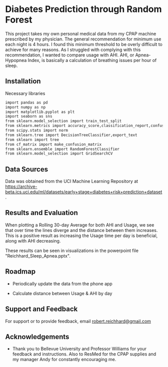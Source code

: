 
# Diabetes Prediction through Random Forest

This project takes my own personal medical data from my CPAP machine prescribed by my physician. The general recommendation for minimum use each night is 4 hours. I found this minimum threshold to be overly difficult to achieve for many reasons. As I struggled with complying with this recommendation, I wanted to compare usage with AHI. AHI, or Apnea-Hypopnea Index, is basically a calculation of breathing issues per hour of sleep.
## Installation

Necessary libraries

```bash
import pandas as pd
import numpy as np
import matplotlib.pyplot as plt
import seaborn as sns
from sklearn.model_selection import train_test_split
from sklearn.metrics import accuracy_score,classification_report,confusion_matrix
from scipy.stats import norm
from sklearn.tree import DecisionTreeClassifier,export_text
from sklearn import tree
from cf_matrix import make_confusion_matrix
from sklearn.ensemble import RandomForestClassifier
from sklearn.model_selection import GridSearchCV
```
    
## Data Sources

Data was obtained from the UCI Machine Learning Repository at https://archive-beta.ics.uci.edu/ml/datasets/early+stage+diabetes+risk+prediction+dataset.


## Results and Evaluation

When plotting a Rolling 30-day Average for both AHI and Usage, we see that over time the lines diverge and the distance between them increases. This is a positive result as increasing the Usage time per day is beneficial, along with AHI decreasing. 

These results can be seen in visualizations in the powerpoint file "Reichhard_Sleep_Apnea.pptx".
## Roadmap

- Periodically update the data from the phone app

- Calculate distance between Usage & AHI by day


## Support and Feedback

For support or to provide feedback, email robert.reichhard@gmail.com


## Acknowledgements

 - Thank you to Bellevue University and Professor Williams for your feedback and instructions. Also to ResMed for the CPAP supplies and my manager Andy for constantly encouraging me.

